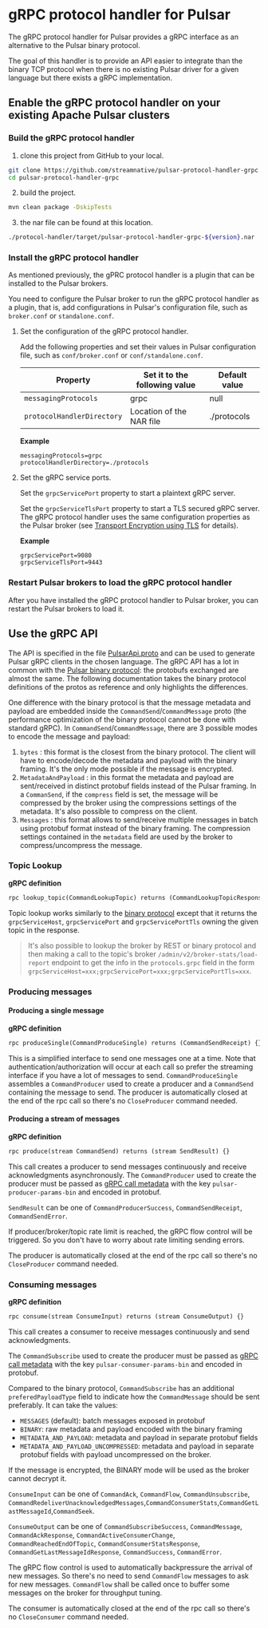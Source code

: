 # gRPC protocol handler for Pulsar

The gRPC protocol handler for Pulsar provides a gRPC interface as an alternative to the Pulsar binary protocol.

The goal of this handler is to provide an API easier to integrate than the binary TCP protocol when there is no existing Pulsar driver for a given language but there exists a gRPC implementation.

## Enable the gRPC protocol handler on your existing Apache Pulsar clusters

### Build the gRPC protocol handler

1. clone this project from GitHub to your local.
```bash
git clone https://github.com/streamnative/pulsar-protocol-handler-grpc.git
cd pulsar-protocol-handler-grpc
```

2. build the project.
```bash
mvn clean package -DskipTests
```

3. the nar file can be found at this location.
```bash
./protocol-handler/target/pulsar-protocol-handler-grpc-${version}.nar
```

### Install the gRPC protocol handler

As mentioned previously, the gPRC protocol handler is a plugin that can be installed to the Pulsar brokers.

You need to configure the Pulsar broker to run the gRPC protocol handler as a plugin, that is, add configurations in Pulsar's configuration file, such as `broker.conf` or `standalone.conf`.

1. Set the configuration of the gRPC protocol handler.

    Add the following properties and set their values in Pulsar configuration file, such as `conf/broker.conf` or `conf/standalone.conf`.
    
    Property | Set it to the following value | Default value
    |---|---|---
    `messagingProtocols` | grpc | null
    `protocolHandlerDirectory`| Location of the NAR file | ./protocols
    
    **Example**

    ```
    messagingProtocols=grpc
    protocolHandlerDirectory=./protocols
    ```

2. Set the gRPC service ports.

    Set the `grpcServicePort` property to start a plaintext gRPC server.
    
    Set the `grpcServiceTlsPort` property to start a TLS secured gRPC server.
    The gRPC protocol handler uses the same configuration properties as the Pulsar broker (see [Transport Encryption using TLS](https://pulsar.apache.org/docs/en/security-tls-transport/) for details).

    **Example**

    ```
    grpcServicePort=9080
    grpcServiceTlsPort=9443
    ```

### Restart Pulsar brokers to load the gRPC protocol handler

After you have installed the gRPC protocol handler to Pulsar broker, you can restart the Pulsar brokers to load it.

## Use the gRPC API

The API is specified in the file [PulsarApi.proto]( protocol-handler/src/main/proto/PulsarApi.proto) and can be used to generate Pulsar gRPC clients in the chosen language.
The gRPC API has a lot in common with the [Pulsar binary protocol](https://pulsar.apache.org/docs/en/develop-binary-protocol/): the protobufs exchanged are almost the same. The following documentation takes the binary protocol definitions of the protos as reference and only highlights the differences.

One difference with the binary protocol is that the message metadata and payload are embedded inside the `CommandSend`/`CommandMessage` proto (the performance optimization of the binary protocol cannot be done with standard gRPC).
In `CommandSend`/`CommandMessage`, there are 3 possible modes to encode the message and payload:

1. `bytes` : this format is the closest from the binary protocol. The client will have to encode/decode the metadata and payload with the binary framing. It's the only mode possible if the message is encrypted.
2. `MetadataAndPayload` : in this format the metadata and payload are sent/received in distinct protobuf fields instead of the Pulsar framing. In a `CommanSend`, if the `compress` field is set, the message will be compressed by the broker using the compressions settings of the metadata. It's also possible to compress on the client.
3. `Messages` : this format allows to send/receive multiple messages in batch using protobuf format instead of the binary framing. The compression settings contained in the `metadata` field are used by the broker to compress/uncompress the message.

### Topic Lookup

**gRPC definition**
```protobuf
rpc lookup_topic(CommandLookupTopic) returns (CommandLookupTopicResponse) {}
```
Topic lookup works similarly to the [binary protocol](https://pulsar.apache.org/docs/en/develop-binary-protocol/#topic-lookup) except that it returns the `grpcServiceHost`, `grpcServicePort` and `grpcServicePortTls` owning the given topic in the response.

> It's also possible to lookup the broker by REST or binary protocol and then making a call to the topic's broker `/admin/v2/broker-stats/load-report` endpoint to get the info in the `protocols.grpc` field in the form `grpcServiceHost=xxx;grpcServicePort=xxx;grpcServicePortTls=xxx`.

### Producing messages

#### Producing a single message

**gRPC definition**
```protobuf
rpc produceSingle(CommandProduceSingle) returns (CommandSendReceipt) {}
```
This is a simplified interface to send one messages one at a time. Note that authentication/authorization will occur at each call so prefer the streaming interface if you have a lot of messages to send.
`CommandProduceSingle` assembles a `CommandProducer` used to create a producer and a `CommandSend` containing the message to send.
The producer is automatically closed at the end of the rpc call so there's no `CloseProducer` command needed.

#### Producing a stream of messages

**gRPC definition**
```protobuf
rpc produce(stream CommandSend) returns (stream SendResult) {}
```
This call creates a producer to send messages continuously and receive acknowledgments asynchronously.
The `CommandProducer` used to create the producer must be passed as [gRPC call metadata](https://grpc.io/docs/what-is-grpc/core-concepts/#metadata) with the key `pulsar-producer-params-bin` and encoded in protobuf.

`SendResult` can be one of `CommandProducerSuccess`, `CommandSendReceipt`, `CommandSendError`.

If producer/broker/topic rate limit is reached, the gRPC flow control will be triggered. So you don't have to worry about rate limiting sending errors.

The producer is automatically closed at the end of the rpc call so there's no `CloseProducer` command needed.


### Consuming messages

**gRPC definition**
```protobuf
rpc consume(stream ConsumeInput) returns (stream ConsumeOutput) {}
```
This call creates a consumer to receive messages continuously and send acknowledgments.

The `CommandSubscribe` used to create the producer must be passed as [gRPC call metadata](https://grpc.io/docs/what-is-grpc/core-concepts/#metadata) with the key `pulsar-consumer-params-bin` and encoded in protobuf.

Compared to the binary protocol, `CommandSubscribe` has an additional `preferedPayloadType` field to indicate how the `CommandMessage` should be sent preferably. It can take the values:
* `MESSAGES` (default): batch messages exposed in protobuf
* `BINARY`: raw metadata and payload encoded with the binary framing 
* `METADATA_AND_PAYLOAD`: metadata and payload in separate protobuf fields
* `METADATA_AND_PAYLOAD_UNCOMPRESSED`: metadata and payload in separate protobuf fields with payload uncompressed on the broker.

If the message is encrypted, the BINARY mode will be used as the broker cannot decrypt it.

`ConsumeInput` can be one of `CommandAck`, `CommandFlow`, `CommandUnsubscribe`, `CommandRedeliverUnacknowledgedMessages`,`CommandConsumerStats`,`CommandGetLastMessageId`,`CommandSeek`.

`ConsumeOutput` can be one of `CommandSubscribeSuccess`, `CommandMessage`, `CommandAckResponse`, `CommandActiveConsumerChange`, `CommandReachedEndOfTopic`, `CommandConsumerStatsResponse`, `CommandGetLastMessageIdResponse`, `CommandSuccess`, `CommandError`.

The gRPC flow control is used to automatically backpressure the arrival of new messages. So there's no need to send `CommandFlow` messages to ask for new messages. `CommandFlow` shall be called once to buffer some messages on the broker for throughput tuning.

The consumer is automatically closed at the end of the rpc call so there's no `CloseConsumer` command needed.